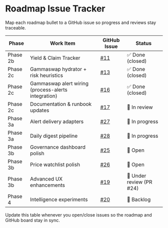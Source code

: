 # Roadmap Issue Tracker

Map each roadmap bullet to a GitHub issue so progress and reviews stay traceable.

| Phase | Work Item | GitHub Issue | Status |
|-------|-----------|--------------|--------|
| Phase 2b | Yield & Claim Tracker | [#11](https://github.com/cjnemes/WeDefiDaily/issues/11) | ✅ Done (closed) |
| Phase 2c | Gammaswap hydrator + risk heuristics | [#13](https://github.com/cjnemes/WeDefiDaily/issues/13) | ✅ Done (closed) |
| Phase 2c | Gammaswap alert wiring (process-alerts integration) | [#16](https://github.com/cjnemes/WeDefiDaily/issues/16) | ✅ Done (closed) |
| Phase 2c | Documentation & runbook updates | [#17](https://github.com/cjnemes/WeDefiDaily/issues/17) | 📝 In review |
| Phase 3a | Alert delivery adapters | [#27](https://github.com/cjnemes/WeDefiDaily/issues/27) | 🚧 In progress |
| Phase 3a | Daily digest pipeline | [#28](https://github.com/cjnemes/WeDefiDaily/issues/28) | 🚧 In progress |
| Phase 3b | Governance dashboard polish | [#25](https://github.com/cjnemes/WeDefiDaily/issues/25) | 📝 Open |
| Phase 3b | Price watchlist polish | [#26](https://github.com/cjnemes/WeDefiDaily/issues/26) | 📝 Open |
| Phase 3b | Advanced UX enhancements | [#19](https://github.com/cjnemes/WeDefiDaily/issues/19) | 🔄 Under review (PR #24) |
| Phase 4 | Intelligence experiments | [#20](https://github.com/cjnemes/WeDefiDaily/issues/20) | 📝 Backlog |

Update this table whenever you open/close issues so the roadmap and GitHub board stay in sync.
